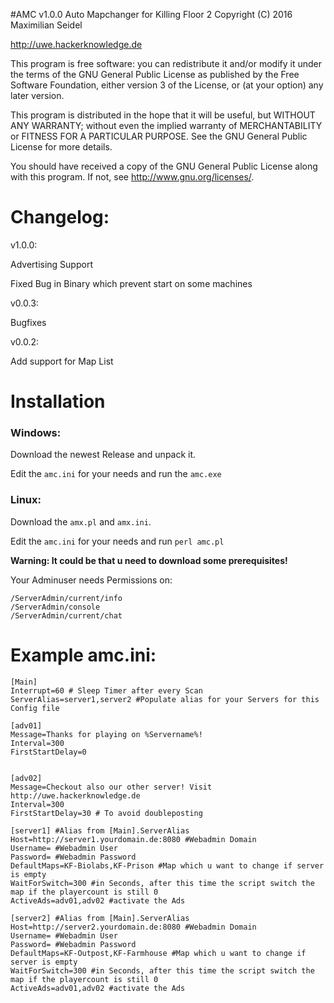#AMC v1.0.0
Auto Mapchanger for Killing Floor 2
Copyright (C) 2016 Maximilian Seidel

http://uwe.hackerknowledge.de


This program is free software: you can redistribute it and/or modify
it under the terms of the GNU General Public License as published by
the Free Software Foundation, either version 3 of the License, or
(at your option) any later version.

This program is distributed in the hope that it will be useful,
but WITHOUT ANY WARRANTY; without even the implied warranty of
MERCHANTABILITY or FITNESS FOR A PARTICULAR PURPOSE.  See the
GNU General Public License for more details.

You should have received a copy of the GNU General Public License
along with this program.  If not, see <http://www.gnu.org/licenses/>.


# Changelog:

v1.0.0:

Advertising Support

Fixed Bug in Binary which prevent start on some machines


v0.0.3:

Bugfixes

v0.0.2:

Add support for Map List

# Installation

### Windows:

Download the newest Release and unpack it.

Edit the `amc.ini` for your needs and run the `amc.exe`

### Linux:

Download the `amx.pl` and `amx.ini`.

Edit the `amc.ini` for your needs and run `perl amc.pl`

__Warning: It could be that u need to download some prerequisites!__



Your Adminuser needs Permissions on:
```
/ServerAdmin/current/info
/ServerAdmin/console
/ServerAdmin/current/chat
```

# Example amc.ini:
```
[Main]
Interrupt=60 # Sleep Timer after every Scan
ServerAlias=server1,server2 #Populate alias for your Servers for this Config file

[adv01] 
Message=Thanks for playing on %Servername%! 
Interval=300
FirstStartDelay=0


[adv02]
Message=Checkout also our other server! Visit http://uwe.hackerknowledge.de
Interval=300
FirstStartDelay=30 # To avoid doubleposting

[server1] #Alias from [Main].ServerAlias
Host=http://server1.yourdomain.de:8080 #Webadmin Domain
Username= #Webadmin User
Password= #Webadmin Password
DefaultMaps=KF-Biolabs,KF-Prison #Map which u want to change if server is empty
WaitForSwitch=300 #in Seconds, after this time the script switch the map if the playercount is still 0
ActiveAds=adv01,adv02 #activate the Ads

[server2] #Alias from [Main].ServerAlias
Host=http://server2.yourdomain.de:8080 #Webadmin Domain
Username= #Webadmin User
Password= #Webadmin Password
DefaultMaps=KF-Outpost,KF-Farmhouse #Map which u want to change if server is empty
WaitForSwitch=300 #in Seconds, after this time the script switch the map if the playercount is still 0
ActiveAds=adv01,adv02 #activate the Ads
```